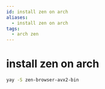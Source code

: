 ```yaml
---
id: install zen on arch
aliases:
  - install zen on arch
tags:
  - arch zen
---
```


# install zen on arch

```bash
yay -S zen-browser-avx2-bin
```
